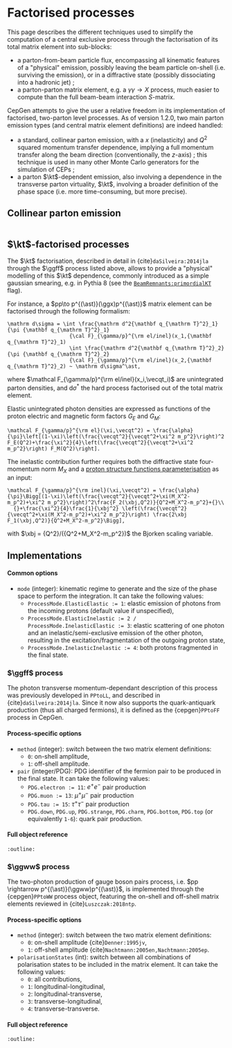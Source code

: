 # Factorised processes

This page describes the different techniques used to simplify the computation of a central exclusive process through the factorisation of its total matrix element into sub-blocks:

- a parton-from-beam particle flux, encompassing all kinematic features of a "physical" emission, possibly leaving the beam particle on-shell (i.e. surviving the emission), or in a diffractive state (possibly dissociating into a hadronic jet) ;
- a parton-parton matrix element, e.g. a $\gamma\gamma\to X$ process, much easier to compute than the full beam-beam interaction $S$-matrix.

CepGen attempts to give the user a relative freedom in its implementation of factorised, two-parton level processes.
As of version 1.2.0, two main parton emission types (and central matrix element definitions) are indeed handled:

- a standard, collinear parton emission, with a $x$ (inelasticity) and $Q^2$ squared momentum transfer dependence, implying a full momentum transfer along the beam direction (conventionally, the $z$-axis) ; this technique is used in many other Monte Carlo generators for the simulation of CEPs ;
- a parton $\kt$-dependent emission, also involving a dependence in the transverse parton virtuality, $\kt$, involving a broader definition of the phase space (i.e. more time-consuming, but more precise).

## Collinear parton emission

```{warning} Under construction
```

## $\kt$-factorised processes

The $\kt$ factorisation, described in detail in {cite}`daSilveira:2014jla` through the $\ggff$ process listed above, allows to provide a "physical" modelling of this $\kt$ dependence, commonly introduced as a simple gaussian smearing, e.g. in Pythia 8 (see the [`BeamRemnants:primordialKT`](https://pythia.org/manuals/pythia8311/BeamRemnants.html) flag).

For instance, a $pp\to p^{(\ast)}(\ggx)p^{(\ast)}$ matrix element can be factorised through the following formalism:

```{math}
\mathrm d\sigma = \int \frac{\mathrm d^2{\mathbf q_{\mathrm T}^2}_1}{\pi {\mathbf q_{\mathrm T}^2}_1}
                    {\cal F}_{\gamma/p}^{\rm el/inel}(x_1,{\mathbf q_{\mathrm T}^2}_1)
                    \int \frac{\mathrm d^2{\mathbf q_{\mathrm T}^2}_2}{\pi {\mathbf q_{\mathrm T}^2}_2}
                    {\cal F}_{\gamma/p}^{\rm el/inel}(x_2,{\mathbf q_{\mathrm T}^2}_2) ~ \mathrm d\sigma^\ast,
```

where $\mathcal F_{\gamma/p}^{\rm el/inel}(x_i,\vecqt_i)$ are unintegrated parton densities, and $\mathrm d\sigma^\ast$ the hard process factorised out of the total matrix element.

Elastic unintegrated photon densities are expressed as functions of the proton electric and magnetic form factors $G_E$ and $G_M$:

```{math}
\mathcal F_{\gamma/p}^{\rm el}(\xi,\vecqt^2) = \frac{\alpha}{\pi}\left[(1-\xi)\left(\frac{\vecqt^2}{\vecqt^2+\xi^2 m_p^2}\right)^2 F_E(Q^2)+\frac{\xi^2}{4}\left(\frac{\vecqt^2}{\vecqt^2+\xi^2 m_p^2}\right) F_M(Q^2)\right].
```

The inelastic contribution further requires both the diffractive state four-momentum norm $M_X$ and a [proton structure functions parameterisation](/structure-functions.md) as an input:

```{math}
\mathcal F_{\gamma/p}^{\rm inel}(\xi,\vecqt^2) = \frac{\alpha}{\pi}\Bigg[(1-\xi)\left(\frac{\vecqt^2}{\vecqt^2+\xi(M_X^2-m_p^2)+\xi^2 m_p^2}\right)^2\frac{F_2(\xbj,Q^2)}{Q^2+M_X^2-m_p^2}+{}\\
  {}+\frac{\xi^2}{4}\frac{1}{\xbj^2} \left(\frac{\vecqt^2}{\vecqt^2+\xi(M_X^2-m_p^2)+\xi^2 m_p^2}\right) \frac{2\xbj F_1(\xbj,Q^2)}{Q^2+M_X^2-m_p^2}\Bigg],
```

with $\xbj = {Q^2}/({Q^2+M_X^2-m_p^2})$ the Bjorken scaling variable.

## Implementations

#### Common options

- `mode` (integer): kinematic regime to generate and the size of the phase space to perform the integration. It can take the following values:
    - `ProcessMode.ElasticElastic := 1`: elastic emission of photons from the incoming protons (default value if unspecified),
    - `ProcessMode.ElasticInelastic := 2 / ProcessMode.InelasticElastic := 3`: elastic scattering of one photon and an inelastic/semi-exclusive emission of the other photon, resulting in the excitation/fragmentation of the outgoing proton state,
    - `ProcessMode.InelasticInelastic := 4`: both protons fragmented in the final state.

### $\ggff$ process

The photon transverse momentum-dependant description of this process was previously developed in `PPtoLL`, and described in {cite}`daSilveira:2014jla`.
Since it now also supports the quark-antiquark production (thus all charged fermions), it is defined as the {cepgen}`PPtoFF` process in CepGen.

#### Process-specific options

- `method` (integer): switch between the two matrix element definitions:
    - `0`: on-shell amplitude,
    - `1`: off-shell amplitude.
- `pair` (integer/PDG): PDG identifier of the fermion pair to be produced in the final state. It can take the following values:
    - `PDG.electron := 11`: $e^+e^-$ pair production
    - `PDG.muon := 13`: $\mu^+\mu^-$ pair production
    - `PDG.tau := 15`: $\tau^+\tau^-$ pair production
    - `PDG.down`, `PDG.up`, `PDG.strange`, `PDG.charm`, `PDG.bottom`, `PDG.top` (or equivalently `1-6`): quark pair production.

#### Full object reference

```{doxygenclass} PPtoFF
:outline:
```

### $\ggww$ process

The two-photon production of gauge boson pairs process, i.e. $pp \rightarrow p^{(\ast)}(\ggww)p^{(\ast)}$, is implemented through the {cepgen}`PPtoWW` process object, featuring the on-shell and off-shell matrix elements reviewed in {cite}`Luszczak:2018ntp`.

#### Process-specific options

- `method` (integer): switch between the two matrix element definitions:
    - `0`: on-shell amplitude {cite}`Denner:1995jv`,
    - `1`: off-shell amplitude {cite}`Nachtmann:2005en,Nachtmann:2005ep`.
- `polarisationStates` (int): switch between all combinations of polarisation states to be included in the matrix element. It can take the following values:
    - `0`: all contributions,
    - `1`: longitudinal-longitudinal,
    - `2`: longitudinal-transverse,
    - `3`: transverse-longitudinal,
    - `4`: transverse-transverse.

#### Full object reference

```{doxygenclass} PPtoWW
:outline:
```
